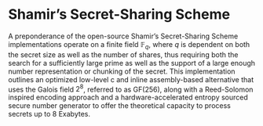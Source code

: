 # Shamir’s Secret-Sharing Scheme

A preponderance of the open-source Shamir’s Secret-Sharing Scheme implementations operate on a finite field $\mathbb{F}_q$, where $q$ is dependent on both the secret size as well as the number of shares, thus requiring both the search for a sufficiently large prime as well as the support of a large enough number representation or chunking of the secret. This implementation outlines an optimized low-level c and inline assembly-based alternative that uses the Galois field $2^8$, referred to as GF(256), along with a Reed-Solomon inspired encoding approach and a hardware-accelerated entropy sourced secure number generator to offer the theoretical capacity to process secrets up to 8 Exabytes.
